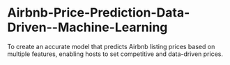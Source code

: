 # Airbnb-Price-Prediction-Data-Driven--Machine-Learning
To create an accurate model that predicts Airbnb listing prices based on multiple features, enabling hosts to set competitive and data-driven prices.
